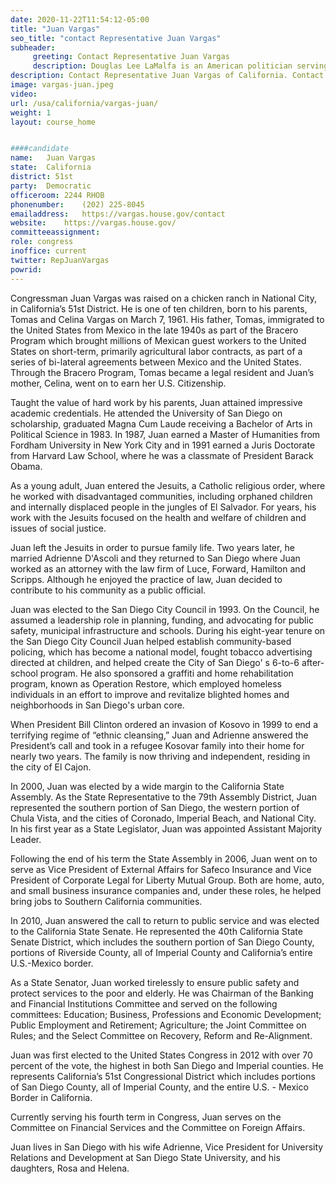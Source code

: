 ```yaml
---
date: 2020-11-22T11:54:12-05:00
title: "Juan Vargas"
seo_title: "contact Representative Juan Vargas"
subheader:
     greeting: Contact Representative Juan Vargas 
     description: Douglas Lee LaMalfa is an American politician serving as the U.S. Representative for California's 1st congressional district since 2013.
description: Contact Representative Juan Vargas of California. Contact information for Juan Vargas includes email address, phone number, and mailing address.
image: vargas-juan.jpeg
video: 
url: /usa/california/vargas-juan/
weight: 1
layout: course_home


####candidate
name:	Juan Vargas
state:	California
district: 51st
party:	Democratic
officeroom:	2244 RHOB
phonenumber:	(202) 225-8045
emailaddress:	https://vargas.house.gov/contact
website:	https://vargas.house.gov/
committeeassignment: 
role: congress
inoffice: current
twitter: RepJuanVargas
powrid: 
---
```


Congressman Juan Vargas was raised on a chicken ranch in National City, in California’s 51st District.  He is one of ten children, born to his parents, Tomas and Celina Vargas on March 7, 1961.  His father, Tomas, immigrated to the United States from Mexico in the late 1940s as part of the Bracero Program which brought millions of Mexican guest workers to the United States on short-term, primarily agricultural labor contracts, as part of a series of bi-lateral agreements between Mexico and the United States.   Through the Bracero Program, Tomas became a legal resident and Juan’s mother, Celina, went on to earn her U.S. Citizenship.

Taught the value of hard work by his parents, Juan attained impressive academic credentials. He attended the University of San Diego on scholarship, graduated Magna Cum Laude receiving a Bachelor of Arts in Political Science in 1983.  In 1987, Juan earned a Master of Humanities from Fordham University in New York City and in 1991 earned a Juris Doctorate from Harvard Law School, where he was a classmate of President Barack Obama.

As a young adult, Juan entered the Jesuits, a Catholic religious order, where he worked with disadvantaged communities, including orphaned children and internally displaced people in the jungles of El Salvador. For years, his work with the Jesuits focused on the health and welfare of children and issues of social justice.

Juan left the Jesuits in order to pursue family life. Two years later, he married Adrienne D'Ascoli and they returned to San Diego where Juan worked as an attorney with the law firm of Luce, Forward, Hamilton and Scripps. Although he enjoyed the practice of law, Juan decided to contribute to his community as a public official.

Juan was elected to the San Diego City Council in 1993. On the Council, he assumed a leadership role in planning, funding, and advocating for public safety, municipal infrastructure and schools.  During his eight-year tenure on the San Diego City Council Juan helped establish community-based policing, which has become a national model, fought tobacco advertising directed at children, and helped create the City of San Diego' s 6-to-6 after-school program. He also sponsored a graffiti and home rehabilitation program, known as Operation Restore, which employed homeless individuals in an effort to improve and revitalize blighted homes and neighborhoods in San Diego's urban core.

When President Bill Clinton ordered an invasion of Kosovo in 1999 to end a terrifying regime of “ethnic cleansing,” Juan and Adrienne answered the President’s call and took in a refugee Kosovar family into their home for nearly two years.  The family is now thriving and independent, residing in the city of El Cajon.

In 2000, Juan was elected by a wide margin to the California State Assembly. As the State Representative to the 79th Assembly District, Juan represented the southern portion of San Diego, the western portion of Chula Vista, and the cities of Coronado, Imperial Beach, and National City. In his first year as a State Legislator, Juan was appointed Assistant Majority Leader.

Following the end of his term the State Assembly in 2006, Juan went on to serve as Vice President of External Affairs for Safeco Insurance and Vice President of Corporate Legal for Liberty Mutual Group.  Both are home, auto, and small business insurance companies and, under these roles, he helped bring jobs to Southern California communities.

In 2010, Juan answered the call to return to public service and was elected to the California State Senate.  He represented the 40th California State Senate District, which includes the southern portion of San Diego County, portions of Riverside County, all of Imperial County and California’s entire U.S.-Mexico border.

As a State Senator, Juan worked tirelessly to ensure public safety and protect services to the poor and elderly.  He was Chairman of the Banking and Financial Institutions Committee and served on the following committees: Education; Business, Professions and Economic Development; Public Employment and Retirement; Agriculture; the Joint Committee on Rules; and the Select Committee on Recovery, Reform and Re-Alignment.

Juan was first elected to the United States Congress in 2012 with over 70 percent of the vote, the highest in both San Diego and Imperial counties.  He represents California’s 51st Congressional District which includes portions of San Diego County, all of Imperial County, and the entire U.S. - Mexico Border in California.  

Currently serving his fourth term in Congress, Juan serves on the Committee on Financial Services and the Committee on Foreign Affairs.

Juan lives in San Diego with his wife Adrienne, Vice President for University Relations and Development at San Diego State University, and his daughters, Rosa and Helena.

